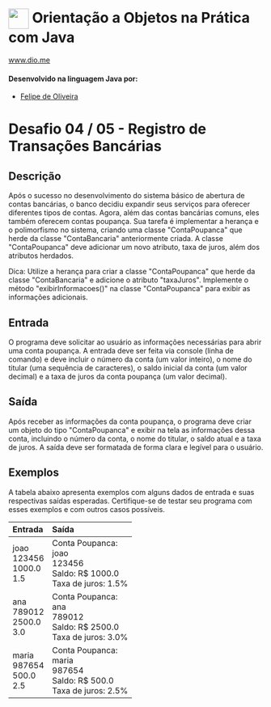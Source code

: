 # <img align="center" width="40px" src="https://hermes.digitalinnovation.one/assets/diome/logo-minimized.png"> Orientação a Objetos na Prática com Java
www.dio.me


#### Desenvolvido na linguagem Java por:
- [Felipe de Oliveira](https://github.com/FelipeONMarques)

# Desafio 04 / 05 - Registro de Transações Bancárias
## Descrição
Após o sucesso no desenvolvimento do sistema básico de abertura de contas bancárias, o banco decidiu expandir seus serviços para oferecer diferentes tipos de contas. Agora, além das contas bancárias comuns, eles também oferecem contas poupança. Sua tarefa é implementar a herança e o polimorfismo no sistema, criando uma classe "ContaPoupanca" que herde da classe "ContaBancaria" anteriormente criada. A classe "ContaPoupanca" deve adicionar um novo atributo, taxa de juros, além dos atributos herdados.

Dica: Utilize a herança para criar a classe "ContaPoupanca" que herde da classe "ContaBancaria" e adicione o atributo "taxaJuros". Implemente o método "exibirInformacoes()" na classe "ContaPoupanca" para exibir as informações adicionais.

## Entrada
O programa deve solicitar ao usuário as informações necessárias para abrir uma conta poupança. A entrada deve ser feita via console (linha de comando) e deve incluir o número da conta (um valor inteiro), o nome do titular (uma sequência de caracteres), o saldo inicial da conta (um valor decimal) e a taxa de juros da conta poupança (um valor decimal).

## Saída
Após receber as informações da conta poupança, o programa deve criar um objeto do tipo "ContaPoupanca" e exibir na tela as informações dessa conta, incluindo o número da conta, o nome do titular, o saldo atual e a taxa de juros. A saída deve ser formatada de forma clara e legível para o usuário.

## Exemplos
A tabela abaixo apresenta exemplos com alguns dados de entrada e suas respectivas saídas esperadas. Certifique-se de testar seu programa com esses exemplos e com outros casos possíveis.

<table>
  <thead>
    <tr align="left">
      <th>Entrada</th>
      <th>Saída</th>
    </tr>
  </thead>
  <tbody align="left">
    <tr>
      <td>joao<br>
          123456<br>
          1000.0<br>
          1.5<br>
      </td>
      <td>Conta Poupanca:<br>
        joao<br>
        123456<br>
        Saldo: R$ 1000.0<br>
        Taxa de juros: 1.5%<br>
      </td>
    </tr>
    <tr>
      <td>ana<br>
          789012<br>
          2500.0<br>
          3.0<br>
      </td>
      <td>Conta Poupanca:<br>
        ana<br>
        789012<br>
        Saldo: R$ 2500.0<br>
        Taxa de juros: 3.0%<br>
      </td>
    </tr>
    <tr>
      <td>maria<br>
          987654<br>
          500.0<br>
          2.5<br>
      </td>
      <td>Conta Poupanca:<br>
        maria<br>
        987654<br>
        Saldo: R$ 500.0<br>
        Taxa de juros: 2.5%<br>
      </td>
    </tr>

  </tbody>
  <tfoot></tfoot>
</table>

